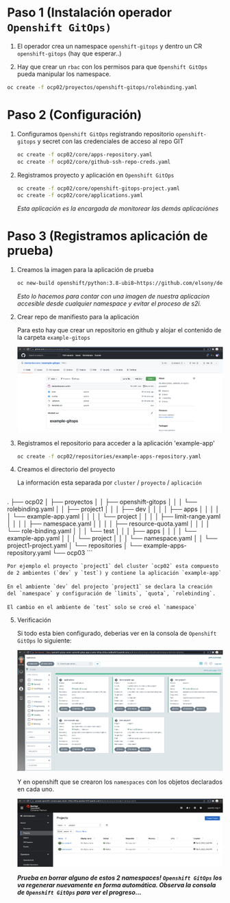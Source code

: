# Paso 1 (Instalación operador `Openshift GitOps)`

1. El operador crea un namespace `openshift-gitops` y dentro un CR `openshift-gitops` (hay que esperar..)

2. Hay que crear un `rbac` con los permisos para que `Openshift GitOps` pueda manipular los namespace.

```sh
oc create -f ocp02/proyectos/openshift-gitops/rolebinding.yaml
```

# Paso 2 (Configuración)

1. Configuramos `Openshift GitOps` registrando repositorio `openshift-gitops` y secret con las credenciales de acceso al repo GIT

    ```sh
    oc create -f ocp02/core/apps-repository.yaml
    oc create -f ocp02/core/github-ssh-repo-creds.yaml
    ```

2. Registramos proyecto y aplicación en `Openshift GitOps`

    ```sh
    oc create -f ocp02/core/openshift-gitops-project.yaml
    oc create -f ocp02/core/applications.yaml
    ```

    _Esta aplicación es la encargada de monitorear las demás aplicaciónes_

# Paso 3 (Registramos aplicación de prueba)

1. Creamos la imagen para la aplicación de prueba

    ```sh
    oc new-build openshift/python:3.8-ubi8~https://github.com/elsony/devfile-sample-python-basic.git -n openshift
    ```

    _Esto lo hacemos para contar con una imagen de nuestra aplicacion accesible desde cualquier namespace y evitar el proceso de s2i._

2. Crear repo de manifiesto para la aplicación

    Para esto hay que crear un repositorio en github y alojar el contenido de la carpeta `example-gitops`

    ![](images/example-gitops.png)

3. Registramos el repositorio para acceder a la aplicación 'example-app'

    ```sh
    oc create -f ocp02/repositories/example-apps-repository.yaml
    ```

4. Creamos el directorio del proyecto

    La información esta separada por `cluster` / `proyecto` / `aplicación`

    ```
.
├── ocp02
│  ├── proyectos
│  │  ├── openshift-gitops
│  │  │  └── rolebinding.yaml
│  │  ├── project1
│  │  │  ├── dev
│  │  │  │  ├── apps
│  │  │  │  │  └── example-app.yaml
│  │  │  │  └── project
│  │  │  │      ├── limit-range.yaml
│  │  │  │      ├── namespace.yaml
│  │  │  │      ├── resource-quota.yaml
│  │  │  │      └── role-binding.yaml
│  │  │  └── test
│  │  │      ├── apps
│  │  │      │  └── example-app.yaml
│  │  │      └── project
│  │  │          └── namespace.yaml
│  │  └── project1-project.yaml
│  └── repositories
│      └── example-apps-repository.yaml
└── ocp03
    ```

    Por ejemplo el proyecto `project1` del cluster `ocp02` esta compuesto de 2 ambientes (`dev` y `test`) y contiene la aplicación `example-app`

    En el ambiente `dev` del projecto `project1` se declara la creación del `namespace` y configuración de `limits`, `quota`, `rolebinding`.

    El cambio en el ambiente de `test` solo se creó el `namespace`

5. Verificación

    Si todo esta bien configurado, deberias ver en la consola de `Openshift GitOps` lo siguiente:

    ![](images/openshift-gitops-success1.png)

    Y en openshift que se crearon los `namespaces` con los objetos declarados en cada uno.

    ![](images/openshift-gitops-success2.png)

    _**Prueba en borrar alguno de estos 2 namespaces! `Openshift GitOps` los va regenerar nuevamente en forma automática. Observa la consola de `Openshift GitOps` para ver el progreso...**_